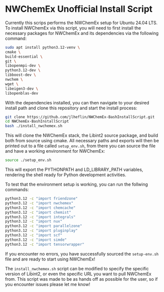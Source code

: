 # NWChemEx Unofficial Install Script

Currently this scrips performs the NWChemEx setup for Ubuntu 24.04 LTS. To install NWChemEx via this script,
you will need to first install the necessary packages for NWChemEx and its dependencies via the following
command:

```bash
sudo apt install python3.12-venv \
cmake \
build-essential \
git \
libopenmpi-dev \
python3.12-dev \
libboost-dev \
nwchem \
wget \
libeigen3-dev \
libopenblas-dev
```

With the dependencies installed, you can then navigate to your desired install path and clone this repository and
start the install process:

```bash
git clone https://github.com/jlheflin/NWChemEx-BashInstallScript.git
cd NWChemEx-BashInstallScript
bash ./install_nwchemex.sh
```

This will clone the NWChemEx stack, the Libint2 source package, and build both from source using cmake. All necessary
paths and exports will then be printed out to a file called `setup_env.sh`, from there you can source the file and
have a working environment for NWChemEx:

```bash
source ./setup_env.sh
```

This will export the PYTHONPATH and LD_LIBRARY_PATH variables, rendering the shell ready for Python development 
activities.


To test that the environment setup is working, you can run the follwing commands:

```bash
python3.12 -c "import friendzone"
python3.12 -c "import nwchemex"
python3.12 -c "import chemcache"
python3.12 -c "import chemist"
python3.12 -c "import integrals"
python3.12 -c "import nux"
python3.12 -c "import parallelzone"
python3.12 -c "import pluginplay"
python3.12 -c "import scf"
python3.12 -c "import simde"
python3.12 -c "import tensorwrapper"
```

If you encounter no errors, you have successfully sourced the `setup-env.sh` file and are ready to start using
NWChemEx!


The `install_nwchemex.sh` script can be modified to specify the specific version of Libint2, or even the specific URL
you want to pull NWChemEx from. This script was made to be as hands off as possible for the user, so if you encounter 
issues please let me know!
